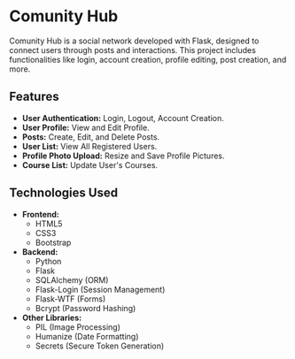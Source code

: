 # Comunity Hub

Comunity Hub is a social network developed with Flask, designed to connect users through posts and interactions. This
project includes functionalities like login, account creation, profile editing, post creation, and more.

## Features

- **User Authentication:** Login, Logout, Account Creation.
- **User Profile:** View and Edit Profile.
- **Posts:** Create, Edit, and Delete Posts.
- **User List:** View All Registered Users.
- **Profile Photo Upload:** Resize and Save Profile Pictures.
- **Course List:** Update User's Courses.

## Technologies Used

- **Frontend:**
    - HTML5
    - CSS3
    - Bootstrap
- **Backend:**
    - Python
    - Flask
    - SQLAlchemy (ORM)
    - Flask-Login (Session Management)
    - Flask-WTF (Forms)
    - Bcrypt (Password Hashing)
- **Other Libraries:**
    - PIL (Image Processing)
    - Humanize (Date Formatting)
    - Secrets (Secure Token Generation)


